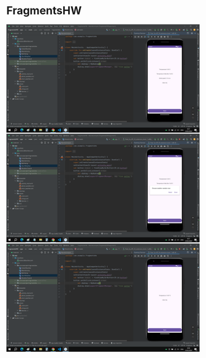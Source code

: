 # FragmentsHW
![Иллюстрация к figures](https://github.com/rassAV/_images/raw/main/kotlin/FragmentsHW1.png)
![Иллюстрация к figures](https://github.com/rassAV/_images/raw/main/kotlin/FragmentsHW2.png)
![Иллюстрация к figures](https://github.com/rassAV/_images/raw/main/kotlin/FragmentsHW3.png)
